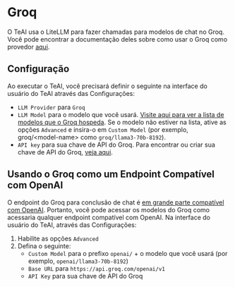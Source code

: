# Groq

O TeAI usa o LiteLLM para fazer chamadas para modelos de chat no Groq. Você pode encontrar a documentação deles sobre como usar o Groq como provedor [aqui](https://docs.litellm.ai/docs/providers/groq).

## Configuração

Ao executar o TeAI, você precisará definir o seguinte na interface do usuário do TeAI através das Configurações:
- `LLM Provider` para `Groq`
- `LLM Model` para o modelo que você usará. [Visite aqui para ver a lista de modelos que o Groq hospeda](https://console.groq.com/docs/models). Se o modelo não estiver na lista, ative as opções `Advanced` e insira-o em `Custom Model` (por exemplo, groq/&lt;model-name&gt; como `groq/llama3-70b-8192`).
- `API key` para sua chave de API do Groq. Para encontrar ou criar sua chave de API do Groq, [veja aqui](https://console.groq.com/keys).



## Usando o Groq como um Endpoint Compatível com OpenAI

O endpoint do Groq para conclusão de chat é [em grande parte compatível com OpenAI](https://console.groq.com/docs/openai). Portanto, você pode acessar os modelos do Groq como acessaria qualquer endpoint compatível com OpenAI. Na interface do usuário do TeAI, através das Configurações:
1. Habilite as opções `Advanced`
2. Defina o seguinte:
   - `Custom Model` para o prefixo `openai/` + o modelo que você usará (por exemplo, `openai/llama3-70b-8192`)
   - `Base URL` para `https://api.groq.com/openai/v1`
   - `API Key` para sua chave de API do Groq
